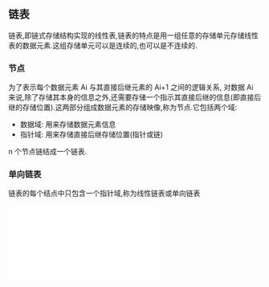 ## 链表
链表,即链式存储结构实现的线性表,链表的特点是用一组任意的存储单元存储线性表的数据元素.这组存储单元可以是连续的,也可以是不连续的.

### 节点
为了表示每个数据元素 Ai 与其直接后继元素的 Ai+1 之间的逻辑关系, 对数据 Ai 来说,除了存储其本身的信息之外,还需要存储一个指示其直接后继的信息(即直接后继的存储位置).这两部分组成数据元素的存储映像,称为节点.它包括两个域:

- 数据域: 用来存储数据元素信息
- 指针域: 用来存储直接后继存储位置(指针或链)

n 个节点链结成一个链表.

### 单向链表
链表的每个结点中只包含一个指针域,称为线性链表或单向链表

![singly_linked_list](../images/singly_linked_list.md)